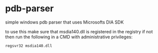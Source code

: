 # pdb-parser
simple windows pdb parser that uses Microsofts DIA SDK

to use this make sure that msdia140.dll is registered in the registry
if not then run the following in a CMD with administrative privileges:
```bash
regsvr32 msdia140.dll
```

